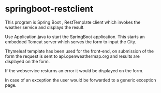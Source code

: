# springboot-restclient

This program is Spring Boot , RestTemplate client which invokes the weather service and displays the result.

Use Application.java to start the SpringBoot application. This starts an embedded Tomcat server which serves the form to input the City.
 
Thymeleaf template has been used for the front-end, on submission of the form the request is sent to api.openweathermap.org and results are displayed on the form.

If the webservice resturns an error it would be displayed on the form.

In case of an exception the user would be forwarded to a generic exception page.

